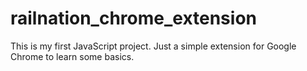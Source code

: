 # railnation_chrome_extension
This is my first JavaScript project. Just a simple extension for Google Chrome to learn some basics.
